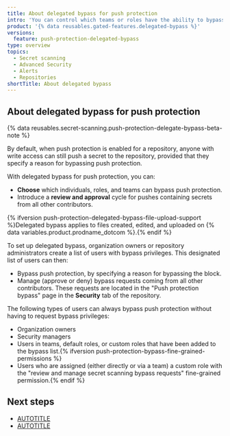 ```yaml
---
title: About delegated bypass for push protection
intro: 'You can control which teams or roles have the ability to bypass push protection in your organization or repository.'
product: '{% data reusables.gated-features.delegated-bypass %}'
versions:
  feature: push-protection-delegated-bypass
type: overview
topics:
  - Secret scanning
  - Advanced Security
  - Alerts
  - Repositories
shortTitle: About delegated bypass
---
```


## About delegated bypass for push protection

{% data reusables.secret-scanning.push-protection-delegate-bypass-beta-note %}

By default, when push protection is enabled for a repository, anyone with write access can still push a secret to the repository, provided that they specify a reason for bypassing push protection.

With delegated bypass for push protection, you can:

* **Choose** which individuals, roles, and teams can bypass push protection.
* Introduce a **review and approval** cycle for pushes containing secrets from all other contributors.

{% ifversion push-protection-delegated-bypass-file-upload-support %}Delegated bypass applies to files created, edited, and uploaded on {% data variables.product.prodname_dotcom %}.{% endif %}

To set up delegated bypass, organization owners or repository administrators create a list of users with bypass privileges. This designated list of users can then:
* Bypass push protection, by specifying a reason for bypassing the block.
* Manage (approve or deny) bypass requests coming from all other contributors. These requests are located in the "Push protection bypass" page in the **Security** tab of the repository.

The following types of users can always bypass push protection without having to request bypass privileges:
* Organization owners
* Security managers
* Users in teams, default roles, or custom roles that have been added to the bypass list.{% ifversion push-protection-bypass-fine-grained-permissions %}
* Users who are assigned (either directly or via a team) a custom role with the "review and manage secret scanning bypass requests" fine-grained permission.{% endif %}

## Next steps

* [AUTOTITLE](/code-security/secret-scanning/using-advanced-secret-scanning-and-push-protection-features/delegated-bypass-for-push-protection/enabling-delegated-bypass-for-push-protection)
* [AUTOTITLE](/code-security/secret-scanning/using-advanced-secret-scanning-and-push-protection-features/delegated-bypass-for-push-protection/managing-requests-to-bypass-push-protection)

